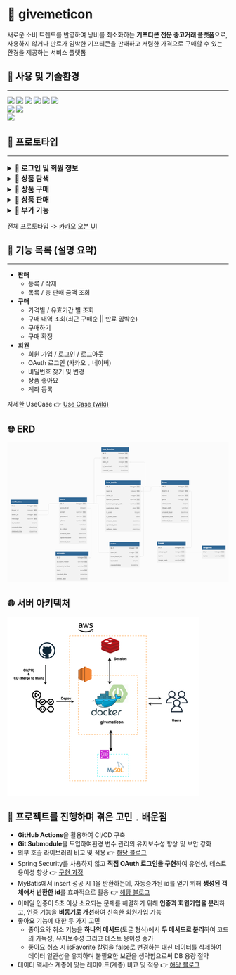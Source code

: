 # 🎁 givemeticon

새로운 소비 트렌드를 반영하여 낭비를 최소화하는 **기프티콘 전문 중고거래 플랫폼**으로, 사용하지 않거나 만료가 임박한 기프티콘을 판매하고 저렴한 가격으로 구매할 수 있는 환경을 제공하는 서비스 플랫폼

## 🔧 사용 및 기술환경

---
<div>
    <img src="https://img.shields.io/badge/Java17-red?style=for-the-badge&logo=Java&logoColor=white"/> 
    <img src="https://img.shields.io/badge/spring boot-brightgreen?style=for-the-badge&logo=spring boot&logoColor=white"/>
    <img src="https://img.shields.io/badge/MyBatis-000000?style=for-the-badge&logo=MyBatis&logoColor=white">
    <img src="https://img.shields.io/badge/amazon_rds-%23%23527FFF?style=for-the-badge&logo=amazon_rds&logoColor=white"/>
    <img src="https://img.shields.io/badge/Mysql-orange?style=for-the-badge&logo=Mysql&logoColor=whtie">
    <img src="https://img.shields.io/badge/Redis-DC382D?style=for-the-badge&logo=Redis&logoColor=white"/>
<br/>
    <img src="https://img.shields.io/badge/docker-2496ED?style=for-the-badge&logo=docker&logoColor=white"/>
    <img src="https://img.shields.io/badge/amazon_ec2-%23FF9900?style=for-the-badge&logo=amazone_ec2&logoColor=white"/>
<br/>
    <img src="https://img.shields.io/badge/github_actions-%232088FF?style=for-the-badge&logo=github%20actions&logoColor=white"/>
</div>

## 📖 프로토타입

---
<details>
  <summary style="font-size: 1.15em; font-weight: bold">🤳 로그인 및 회원 정보</summary>
  <div style="overflow-x: auto; white-space: nowrap">
      <img src="assets/login/로그인1.png" width="200" height="350" alt="로그인 화면" style="border: 2px solid lightskyblue;">
      <img src="assets/login/로그인2.png" width="200" height="350" alt="회원 가입 화면" style="border: 2px solid lightskyblue;">
      <img src="assets/login/로그인3.png" width="200" height="350" alt="비밀번호 찾기" style="border: 2px solid lightskyblue;">
      <img src="assets/login/로그인4.png" width="200" height="350" alt="비밀번호 변경하기" style="border: 2px solid lightskyblue;">
    </div>
</details>

<details>
  <summary style="font-size: 1.15em; font-weight: bold">🤳 상품 탐색 </summary>
    <div style="overflow-x: auto; white-space: nowrap">
      <img src="assets/search/탐색1.png" width="200" height="350" alt="회원 가입 화면" style="border: 2px solid lightskyblue;">
      <img src="assets/search/탐색2.png" width="200" height="350" alt="비밀번호 찾기" style="border: 2px solid lightskyblue;">
      <img src="assets/search/탐색3.png" width="200" height="350" alt="비밀번호 변경하기" style="border: 2px solid lightskyblue;">
    </div>
</details>

<details>
  <summary style="font-size: 1.15em; font-weight: bold">🤳 상품 구매</summary>
    <div style="overflow-x: auto; white-space: nowrap">
      <img src="assets/purchase/구매1.png" width="200" height="350" alt="상품 구매 화면" style="border: 2px solid lightskyblue;">
      <img src="assets/purchase/구매2.png" width="200" height="350" alt="유효기간 선택" style="border: 2px solid lightskyblue;">
      <img src="assets/purchase/구매3.png" width="200" height="350" alt="구매 완료" style="border: 2px solid lightskyblue;">
      <img src="assets/purchase/구매4.png" width="200" height="350" alt="구매 상세" style="border: 2px solid lightskyblue;">
      <img src="assets/purchase/구매5.png" width="200" height="350" alt="구매 확정" style="border: 2px solid lightskyblue;">
      <img src="assets/purchase/구매6.png" width="200" height="350" alt="구매콘함(보유)" style="border: 2px solid lightskyblue;">
      <img src="assets/purchase/구매7.png" width="200" height="350" alt="구매콘함(사용 및 만료)" style="border: 2px solid lightskyblue;">
    </div>
</details>

<details>
  <summary style="font-size: 1.15em; font-weight: bold">🤳 상품 판매 </summary>
    <div style="overflow-x: auto; white-space: nowrap">
      <img src="assets/sell/판매1.png" width="200" height="350" alt="판매 제품 선택" style="border: 2px solid lightskyblue;">
      <img src="assets/sell/판매2.png" width="200" height="350" alt="바코드 및 유효기간 인증" style="border: 2px solid lightskyblue;">
      <img src="assets/sell/판매3.png" width="200" height="350" alt="총 판매 금액" style="border: 2px solid lightskyblue;">
      <img src="assets/sell/판매4.png" width="200" height="350" alt="판매 내역" style="border: 2px solid lightskyblue;">
    </div>
</details>

<details>
  <summary style="font-size: 1.15em; font-weight: bold">🤳 부가 기능</summary>
    <div style="overflow-x: auto; white-space: nowrap">
      <img src="assets/mypage/찜목록.png" width="200" height="350" alt="찜 목록" style="border: 2px solid lightskyblue;">
      <img src="assets/mypage/알림.png" width="200" height="350" alt="알림" style="border: 2px solid lightskyblue;">
    </div>
</details>

전체 프로토타입 -> [카카오 오븐 UI](https://ovenapp.io/view/N8q3JurAx3UZZR5DhCzkDvlEsCRUQnJZ/cFTi7)

## 📖 기능 목록 (설명 요약)

---

* **판매**
    * 등록 / 삭제
    * 목록 / 총 판매 금액 조회
* **구매**
    * 가격별 / 유효기간 별 조회
    * 구매 내역 조회(최근 구매순 || 만료 임박순)
    * 구매하기
    * 구매 확정
* **회원**
    * 회원 가입 / 로그인 / 로그아웃
    * OAuth 로그인 (카카오﹒네이버)
    * 비밀번호 찾기 및 변경
    * 상품 좋아요
    * 계좌 등록

자세한 UseCase 👉 [Use Case (wiki)](https://github.com/f-lab-edu/givemeticon/wiki/Usecase)

## 🌐 ERD
![img.png](assets/ERD.png)

## 🌐 서버 아키텍처

<img src="assets/서버 아키텍처.png">

## 🤔 프로젝트를 진행하며 겪은 고민﹒배운점

- **GitHub Actions**을 활용하여 CI/CD 구축
- **Git Submodule**을 도입하여환경 변수 관리의 유지보수성 향상 및 보안 강화
- 외부 호출 라이브러리 비교 및 적용
  👉 [해당 블로그](https://velog.io/@wlsgur1533/RestTemplate-WebClient-FeignClient-%EB%A5%BC-%EB%B9%84%EA%B5%90-OAuth-%EB%A1%9C%EA%B7%B8%EC%9D%B8-%EC%98%88%EC%8B%9C%EB%A1%9C#resttemplate%EC%9D%98-%EC%9E%A5%EC%A0%90)
- Spring Security를 사용하지 않고 **직접 OAuth 로그인을 구현**하여 유연성, 테스트 용이성 향상
  👉 [구현 과정](https://velog.io/@wlsgur1533/%EC%8A%A4%ED%94%84%EB%A7%81-%EC%8B%9C%ED%81%90%EB%A6%AC%ED%8B%B0-%EC%97%86%EC%9D%B4-OAuth-%EA%B5%AC%ED%98%84%ED%95%98%EA%B8%B0)
- MyBatis에서 insert 성공 시 1을 반환하는데, 자동증가된 id를 얻기 위해 **생성된 객체애서 반환한 id**를 효과적으로 활용 👉 [해당 블로그](https://velog.io/@wlsgur1533/mybatis%EC%95%BC-%EC%99%9C-insert%ED%95%98%EB%A9%B4-1%EC%9D%84-%EA%BA%BC%EB%82%B4%EC%A3%BC%EB%8B%88)
- 이메일 인증이 5초 이상 소요되는 문제를 해결하기 위해 **인증과 회원가입을 분리**하고, 인증 기능을 **비동기로 개선**하여 신속한 회원가입 가능
- 좋아요 기능에 대한 두 가지 고민
    - 좋아요와 취소 기능을 **하나의 메서드**(토글 형식)에서 **두 메서드로 분리**하여
      코드의 가독성, 유지보수성 그리고 테스트 용이성 증가
    - 좋아요 취소 시 isFavorite 칼럼을 false로 변경하는 대신 데이터를 삭제하여 데이터 일관성을 유지하며 불필요한 보관을 생략함으로써  DB 용량 절약
- 데이터 액세스 계층에 맞는 레이어드(계층) 비교 및 적용
  👉 [해당 블로그](https://velog.io/@wlsgur1533/Mapper-vs-Repository-%EB%8D%B0%EC%9D%B4%ED%84%B0-%EC%97%91%EC%84%B8%EC%8A%A4-%EA%B3%84%EC%B8%B5-%EB%B9%84%EA%B5%90)